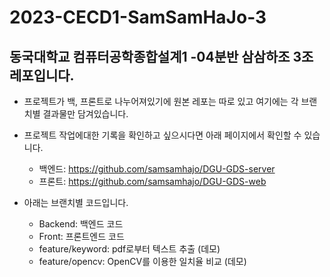 # 2023-CECD1-SamSamHaJo-3

## 동국대학교 컴퓨터공학종합설계1 -04분반 삼삼하조 3조 레포입니다.
- 프로젝트가 백, 프론트로 나누어져있기에 원본 레포는 따로 있고 여기에는 각 브랜치별 결과물만 담겨있습니다.
- 프로젝트 작업에대한 기록을 확인하고 싶으시다면 아래 페이지에서 확인할 수 있습니다.
  - 백엔드: https://github.com/samsamhajo/DGU-GDS-server
  - 프론트: https://github.com/samsamhajo/DGU-GDS-web


- 아래는 브랜치별 코드입니다.
  - Backend: 백엔드 코드
  - Front: 프론트엔드 코드
  - feature/keyword: pdf로부터 텍스트 추출 (데모)
  - feature/opencv: OpenCV를 이용한 일치율 비교 (데모)

